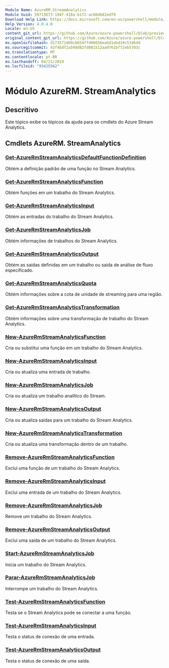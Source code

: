 ```yaml
---
Module Name: AzureRM.StreamAnalytics
Module Guid: 59713673-194f-418a-b1f2-ac60db82edf9
Download Help Link: https://docs.microsoft.com/en-us/powershell/module/azurerm.streamanalytics
Help Version: 4.0.4.0
Locale: en-US
content_git_url: https://github.com/Azure/azure-powershell/blob/preview/src/ResourceManager/StreamAnalytics/Commands.StreamAnalytics/help/AzureRM.StreamAnalytics.md
original_content_git_url: https://github.com/Azure/azure-powershell/blob/preview/src/ResourceManager/StreamAnalytics/Commands.StreamAnalytics/help/AzureRM.StreamAnalytics.md
ms.openlocfilehash: d173571d69cb654ff496656eabd1ebd19c53d64d
ms.sourcegitcommit: 43f4bdf2a59dd82fd881512aa9761bf72eb5703c
ms.translationtype: MT
ms.contentlocale: pt-BR
ms.lasthandoff: 04/23/2019
ms.locfileid: "93425562"
---
```

# Módulo AzureRM. StreamAnalytics
## Descritivo
Este tópico exibe os tópicos da ajuda para os cmdlets do Azure Stream Analytics.

## Cmdlets AzureRM. StreamAnalytics
### [Get-AzureRmStreamAnalyticsDefaultFunctionDefinition](Get-AzureRmStreamAnalyticsDefaultFunctionDefinition.md)
Obtém a definição padrão de uma função no Stream Analytics.

### [Get-AzureRmStreamAnalyticsFunction](Get-AzureRmStreamAnalyticsFunction.md)
Obtém funções em um trabalho do Stream Analytics.

### [Get-AzureRmStreamAnalyticsInput](Get-AzureRmStreamAnalyticsInput.md)
Obtém as entradas do trabalho do Stream Analytics.

### [Get-AzureRmStreamAnalyticsJob](Get-AzureRmStreamAnalyticsJob.md)
Obtém informações de trabalhos do Stream Analytics.

### [Get-AzureRmStreamAnalyticsOutput](Get-AzureRmStreamAnalyticsOutput.md)
Obtém as saídas definidas em um trabalho ou saída de análise de fluxo especificado.

### [Get-AzureRmStreamAnalyticsQuota](Get-AzureRmStreamAnalyticsQuota.md)
Obtém informações sobre a cota de unidade de streaming para uma região.

### [Get-AzureRmStreamAnalyticsTransformation](Get-AzureRmStreamAnalyticsTransformation.md)
Obtém informações sobre uma transformação de trabalho do Stream Analytics.

### [New-AzureRmStreamAnalyticsFunction](New-AzureRmStreamAnalyticsFunction.md)
Cria ou substitui uma função em um trabalho do Stream Analytics.

### [New-AzureRmStreamAnalyticsInput](New-AzureRmStreamAnalyticsInput.md)
Cria ou atualiza uma entrada de trabalho.

### [New-AzureRmStreamAnalyticsJob](New-AzureRmStreamAnalyticsJob.md)
Cria ou atualiza um trabalho analítico do Stream.

### [New-AzureRmStreamAnalyticsOutput](New-AzureRmStreamAnalyticsOutput.md)
Cria ou atualiza saídas para um trabalho do Stream Analytics.

### [New-AzureRmStreamAnalyticsTransformation](New-AzureRmStreamAnalyticsTransformation.md)
Cria ou atualiza uma transformação dentro de um trabalho.

### [Remove-AzureRmStreamAnalyticsFunction](Remove-AzureRmStreamAnalyticsFunction.md)
Exclui uma função de um trabalho do Stream Analytics.

### [Remove-AzureRmStreamAnalyticsInput](Remove-AzureRmStreamAnalyticsInput.md)
Exclui uma entrada de um trabalho do Stream Analytics.

### [Remove-AzureRmStreamAnalyticsJob](Remove-AzureRmStreamAnalyticsJob.md)
Remove um trabalho do Stream Analytics.

### [Remove-AzureRmStreamAnalyticsOutput](Remove-AzureRmStreamAnalyticsOutput.md)
Exclui uma saída de um trabalho do Stream Analytics.

### [Start-AzureRmStreamAnalyticsJob](Start-AzureRmStreamAnalyticsJob.md)
Inicia um trabalho do Stream Analytics.

### [Parar-AzureRmStreamAnalyticsJob](Stop-AzureRmStreamAnalyticsJob.md)
Interrompe um trabalho do Stream Analytics.

### [Test-AzureRmStreamAnalyticsFunction](Test-AzureRmStreamAnalyticsFunction.md)
Testa se o Stream Analytics pode se conectar a uma função.

### [Test-AzureRmStreamAnalyticsInput](Test-AzureRmStreamAnalyticsInput.md)
Testa o status de conexão de uma entrada.

### [Test-AzureRmStreamAnalyticsOutput](Test-AzureRmStreamAnalyticsOutput.md)
Testa o status de conexão de uma saída.

